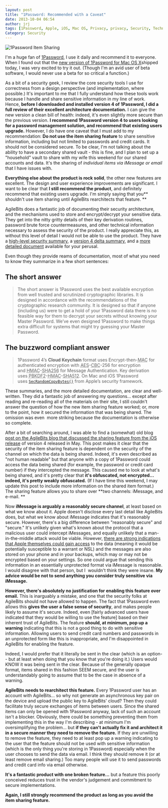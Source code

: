 ```yaml
---
layout: post
title: "1Password: Recommended with a Caveat"
date: 2013-10-04 06:54
author: jrj
tags: [1Password, Apple, iOS, Mac OS, Privacy, privacy, Security, Technology]
Category: Security
---
```


![1Password Item Sharing](http://jrjblog.constellationofideas.com/wp-content/uploads/sites/9/2013/10/1passwordSharing.png "1Password Item Sharing")

I'm a huge fan of [1Password](https://agilebits.com/onepassword), I use it daily and recommend it to everyone. When I found out that the [new version of 1Password for Mac OS X](https://agilebits.com/onepassword/mac)shipped today, I was very excited to try it out. (Though I'm an avid user of beta software, I would never use a beta for so critical a function.)

As a bit of a security geek, I review the core security tools I use for correctness from a design perspective (and implementation, where possible.) It's important to me that I fully understand how these tools work because I handle and share sensitive information in my line of work. Hence, **before I downloaded and installed version 4 of 1Password, I did a full review of their excellent architecture documentation.** I can give the new version a clean bill of health: indeed, it's even slightly more secure than the previous version. **I recommend 1Password version 4 to users looking for a password management solution, and recommend that existing users upgrade.** However, I do have one caveat that I must add to my recommendation: **Do not use the item sharing feature** to share sensitive information, including but not limited to passwords and credit cards. It should not be considered secure. To be clear, I'm not talking about the ability to have a secondary shared vault - this is fine, and I plan to set up a "household" vault to share with my wife this weekend for our shared accounts and data. It's the sharing of *individual items via iMessage or email* that I have issues with.

**Everything else about the product is rock solid**, the other new features are excellent. The design and user experience improvements are significant. I want to be clear that **I still recommend the product**, and definitely recommend that existing users upgrade. I'm simply saying that you** shouldn't use item sharing until AgileBits rearchitects that feature. **

AgileBits does a fantastic job of documenting their security architecture, and the mechanisms used to store and encrypt/decrypt your sensitive data. They get into the nitty gritty details of their key derivation routines, password brute force countermeasures, and other technical information necessary to assess the security of the product. I really appreciate this, as without this level of detail I would not be able to use the product. They have a [high-level security summary](http://learn.agilebits.com/1Password4/Security/security-overview.html), a [version 4 delta summary](http://learn.agilebits.com/1Password4/Security/1P4-security-changes.html), and a [more detailed document](http://learn.agilebits.com/1Password4/Security/keychain-design.html) available for your perusal.

Even though they provide reams of documentation, most of what you need to know they summarize in a few short sentences:

## The short answer

> The short answer is 1Password uses the best available encryption from well trusted and scrutinized cryptographic libraries. It is designed in accordance with the recommendations of the cryptographic research community. It is designed so that if anyone (including us) were to get a hold of your 1Password data there is no feasible way for them to decrypt your secrets without knowing your Master Password. We’ve even designed 1Password to make things extra difficult for systems that might try guessing your Master Password.

## The buzzword compliant answer

> 1Password 4’s **Cloud Keychain** format uses Encrypt-then-<abbr title="Message Authentication Code">MAC</abbr> for authenticated encryption with <abbr title="Advanced Encryption Standard">AES</abbr>-<abbr title="Cipher-block chaining">CBC</abbr>-256 for encryption and <abbr title="Hash-Based Message Authentication Code">HMAC</abbr>-<abbr title="256-bit Secure Hash Algorithm">SHA256</abbr> for Message Authentication. Key derivation uses <abbr title="Password Based Key Derivation Function Version 2">PBKDF2</abbr>-<abbr title="Hash-Based Message Authentication Code">HMAC</abbr>-<abbr title="512-bit Secure Hash Algorithm">SHA512</abbr>. On Mac and iOS 1Password uses [`SecRandomCopyBytes()`](http://developer.apple.com/library/ios/#documentation/Security/Reference/RandomizationReference/Reference/reference.html) from Apple’s security framework.

These summaries, and the more detailed documentation, are clear and well-written. They did a fantastic job of answering my questions... except after reading and re-reading all of the materials on their site, I still couldn't answer the question of how the new item sharing feature worked; or, more to the point, how it secured the information that was being shared. The omission was even  more striking because the documentation is otherwise so complete.

After a bit of searching around, I was able to find a (somewhat) old blog [post on the AgileBits blog that discussed the sharing feature from the iOS release](http://blog.agilebits.com/2013/05/14/understanding-sharing/) of version 4 released in May. This post makes it clear that the security of the item sharing feature is dependent on the security of the channel on which the data is being shared. Indeed, it's even described as "not human readable" but that anyone with a copy of 1Password could access the data being shared (for example, the password or credit card number) if they intercepted the message. This caused me to look at what's being shared, and it's pretty clear that **it's obfuscated, not encrypted... indeed, it's pretty weakly obfuscated.** (If I have time this weekend, I may update this post to include more information on the shared item format.) The sharing feature allows you to share over **two channels: iMessage, and e-mail. **

Now **iMessage is arguably a reasonably secure channel**, at least based on what we know about it. Apple doesn't disclose every last detail like AgileBits does, but what we know about iMessage indicates that it's reasonably secure. However, there's a big difference between "reasonably secure" and "secure." It's unlikely given what's known about the protocol that a malicious user could intercept iMessages, and equally unlikely that a man-in-the-middle attack would be viable. However, [there are strong indications that Apple themselves could gain access](http://blog.cryptographyengineering.com/2013/06/can-apple-read-your-imessages.html) to the data (meaning it would be potentially susceptible to a warrant or NSL) and the messages are also stored on your phone and in your backups, which may or may not be encrypted based on your settings. So one could argue that sending this information in an essentially unprotected format via iMessage is reasonable. I would disagree with that person, but I  wouldn't think they were insane. **My advice would be not to send anything you consider truly sensitive via iMessage.**

**However, there's absolutely no justification for enabling this feature over email.** This is inarguably a mistake, and one that the security folks at AgileBits should not have allowed to happen. The fact that 1Password even allows this **gives the user a false sense of security**, and makes people likely to assume it's secure. Indeed, even [fairly advanced users have indicated that they would be willing to use the feature] based on their inherent trust of AgileBits. The feature **should, at minimum, pop up a warning** indicating that this is not a good thing to do with sensitive information. Allowing users to send credit card numbers and passwords in an unprotected form like this is inappropriate, and I'm disappointed in AgileBits for enabling the feature.

Indeed, I would prefer that it literally be sent in the clear (which is an option-- but at least when doing that you know that you're doing it.) Users would KNOW it was being sent in the clear. Because of the generally opaque format, items shared in this fashion SEEM secure, and the user is understandably going to assume that to be the case in absence of a warning.

**AgileBits needs to rearchitect this feature.** Every 1Password user has an account with AgileBits... so why not generate an asynchronous key pair on the device and upload the public key to AgileBits' cloud? Then they could facilitate truly secure exchanges of items between users. Since the shared items can only be opened with 1Password anyway, lack of such an account isn't a blocker. Obviously, there could be something preventing them from implementing this in the way I'm describing - at minimum I'm oversimplifying the problem... but **if they can't actually fix it and architect it in a secure manner they need to remove the feature.** If they are unwilling to remove the feature, they need to at least pop up a warning indicating to the user that the feature should not be used with sensitive information (which is the only thing you're storing in 1Password) especially when the user chooses to send the data via email. I think they should remove it (or at least remove email sharing.) Too many people will use it to send passwords and credit card info via email otherwise.

**It's a fantastic product with one broken feature...** but a feature this poorly conceived reduces trust in the vendor's judgement and commitment to secure implementations.

**Again, I still strongly recommend the product as long as you avoid the item sharing feature.**
